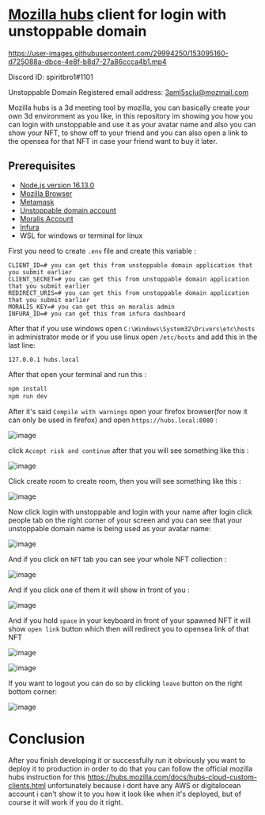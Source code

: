 # [Mozilla hubs](https://github.com/mozilla/hubs) client for login with unstoppable domain

https://user-images.githubusercontent.com/29994250/153095160-d725088a-dbce-4e8f-b8d7-27a86ccca4b1.mp4

Discord ID: spiritbro1#1101

Unstoppable Domain Registered email address: 3aml5sclu@mozmail.com

Mozilla hubs is a 3d meeting tool by mozilla, you can basically create your own 3d environment as you like, in this repository im showing you how you can login with unstoppable and use it as your avatar name and also you can show your NFT, to show off to your friend and you can also open a link to the opensea for that NFT in case your friend want to buy it later.

## Prerequisites

- [Node.js version 16.13.0](https://nodejs.org/download/release/v16.13.0/)
- [Mozilla Browser](mozilla.org/)
- [Metamask](https://addons.mozilla.org/en-US/firefox/addon/ether-metamask/)
- [Unstoppable domain account](https://docs.unstoppabledomains.com/login-with-unstoppable/getting-login-credentials)
- [Moralis Account](https://moralis.io/)
- [Infura](https://infura.io/)
- WSL for windows or terminal for linux

First you need to create `.env` file and create this variable :

```
CLIENT_ID=# you can get this from unstoppable domain application that you submit earlier
CLIENT_SECRET=# you can get this from unstoppable domain application that you submit earlier
REDIRECT_URIS=# you can get this from unstoppable domain application that you submit earlier
MORALIS_KEY=# you can get this on moralis admin
INFURA_ID=# you can get this from infura dashboard
```
After that if you use windows open `C:\Windows\System32\Drivers\etc\hosts` in administrator mode or if you use linux open `/etc/hosts` and add this in the last line:

```
127.0.0.1 hubs.local
```

After that open your terminal and run this :

```bash
npm install
npm run dev
```

After it's said `Compile with warnings` open your firefox browser(for now it can only be used in firefox) and open `https://hubs.local:8080` :

![image](https://user-images.githubusercontent.com/29994250/153097894-81821099-eb36-4b23-b4af-fc05240ae9e0.png)

click `Accept risk and continue` after that you will see something like this :

![image](https://user-images.githubusercontent.com/29994250/153097969-27c89e61-6cd3-4cfb-8903-b264a4056e93.png)

Click create room to create room, then you will see something like this :

![image](https://user-images.githubusercontent.com/29994250/153098334-f55e5620-e231-42e2-bbf9-0ce7ce72c707.png)

Now click login with unstoppable and login with your name after login click people tab on the right corner of your screen and you can see that your unstoppable domain name is being used as your avatar name:

![image](https://user-images.githubusercontent.com/29994250/153098535-5ba2d857-0ee1-4db0-951d-0309f2a17c81.png)

And if you click on `NFT` tab you can see your whole NFT collection :

![image](https://user-images.githubusercontent.com/29994250/153098622-eda594f8-02ec-4674-8a15-cf4b5d0a88fe.png)

And if you click one of them it will show in front of you :

![image](https://user-images.githubusercontent.com/29994250/153098693-72e19adf-889e-4cd1-9481-006af0d0d937.png)

And if you hold `space` in your keyboard in front of your spawned NFT it will show `open link` button which then will redirect you to opensea link of that NFT

![image](https://user-images.githubusercontent.com/29994250/153098859-cb4708f9-c3f2-485f-bc17-557f18387c59.png)

![image](https://user-images.githubusercontent.com/29994250/153098909-a76cee6b-6b86-412c-9f53-fd29d2000887.png)

If you want to logout you can do so by clicking `leave` button on the right bottom corner:

![image](https://user-images.githubusercontent.com/29994250/153099090-53ffe04b-dbb4-42af-b91b-cd8fd125f77e.png)

# Conclusion

After you finish developing it or successfully run it obviously you want to deploy it to production in order to do that you can follow the official mozilla hubs instruction for this https://hubs.mozilla.com/docs/hubs-cloud-custom-clients.html unfortunately because i dont have any AWS or digitalocean account i can't show it to you how it look like when it's deployed, but of course it will work if you do it right.





